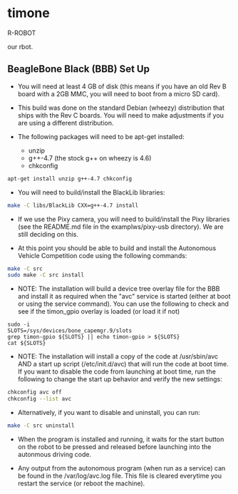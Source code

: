 # timone
R-ROBOT

our rbot.

## BeagleBone Black (BBB) Set Up

* You will need at least 4 GB of disk (this means if you have an old
  Rev B board with a 2GB MMC, you will need to boot from a micro SD
  card).

* This build was done on the standard Debian (wheezy) distribution
  that ships with the Rev C boards. You will need to make adjustments
  if you are using a different distribution.

* The following packages will need to be apt-get installed:
  * unzip
  * g++-4.7 (the stock g++ on wheezy is 4.6)
  * chkconfig

```sh
apt-get install unzip g++-4.7 chkconfig
```

* You will need to build/install the BlackLib libraries:

```sh
make -C libs/BlackLib CXX=g++-4.7 install
```

* If we use the Pixy camera, you will need to build/install the Pixy
  libraries (see the README.md file in the examplws/pixy-usb
  directory). We are still deciding on this.

* At this point you should be able to build and install the Autonomous
  Vehicle Competition code using the following commands:

```sh
make -C src
sudo make -C src install
```

* NOTE: The installation will build a device tree overlay file for the
  BBB and install it as required when the "avc" service is started
  (either at boot or using the service command). You can use the following
  to check and see if the timon_gpio overlay is loaded (or load it if not)

```
sudo -i
SLOTS=/sys/devices/bone_capemgr.9/slots
grep timon-gpio ${SLOTS} || echo timon-gpio > ${SLOTS}
cat ${SLOTS}
```

* NOTE: The installation will install a copy of the code at
  /usr/sbin/avc AND a start up script (/etc/init.d/avc) that will run
  the code at boot time. If you want to disable the code from
  launching at boot time, run the following to change the start up
  behavior and verify the new settings:

```sh
chkconfig avc off
chkconfig --list avc
```

* Alternatively, if you want to disable and uninstall, you can run:

```sh
make -C src uninstall
```

* When the program is installed and running, it waits for the start
  button on the robot to be pressed and released before launching into
  the autonmous driving code.

* Any output from the autonomous program (when run as a service) can
  be found in the /var/log/avc.log file. This file is cleared
  everytime you restart the service (or reboot the machine).

